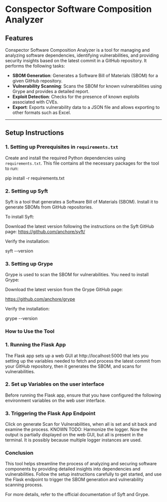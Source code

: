 # Conspector Software Composition Analyzer

## Features

Conspector Software Composition Analyzer is a tool for managing and analyzing software dependencies, identifying vulnerabilities, and providing security insights based on the latest commit in a GitHub repository. It performs the following tasks:

- **SBOM Generation**: Generates a Software Bill of Materials (SBOM) for a given GitHub repository.
- **Vulnerability Scanning**: Scans the SBOM for known vulnerabilities using Grype and provides a detailed report.
- **Exploit Detection**: Checks for the presence of known exploits associated with CVEs.
- **Export**: Exports vulnerability data to a JSON file and allows exporting to other formats such as Excel.

---

## Setup Instructions

### 1. Setting up Prerequisites in `requirements.txt`

Create and install the required Python dependencies using `requirements.txt`. This file contains all the necessary packages for the tool to run:

pip install -r requirements.txt

### 2. Setting up Syft
Syft is a tool that generates a Software Bill of Materials (SBOM). Install it to generate SBOMs from GitHub repositories.

To install Syft:

Download the latest version following the instructions on the Syft GitHub page:
https://github.com/anchore/syft/

Verify the installation:

syft --version

### 3. Setting up Grype
Grype is used to scan the SBOM for vulnerabilities. You need to install Grype:

Download the latest version from the Grype GitHub page:

https://github.com/anchore/grype

Verify the installation:

grype --version

### How to Use the Tool

### 1. Running the Flask App
The Flask app sets up a web GUI at http://localhost:5000 that lets you setting up the variables needed to fetch and process the latest commit from your GitHub repository, then it generates the SBOM, and scans for vulnerabilities.

### 2. Set up Variables on the user interface
Before running the Flask app, ensure that you have configured the following environment variables on the web user interface.

### 3. Triggering the Flask App Endpoint

Click on generate Scan for Vulnerabilities, when all is set and sit back and examine the process.
KNOWN TODO: Harmonize the logger. Now the output is partially displayed on the web GUI, but all is present in the terminal. It is possibly because multiple logger instances are used.

### Conclusion
This tool helps streamline the process of analyzing and securing software components by providing detailed insights into dependencies and vulnerabilities. Follow the setup instructions carefully to get started, and use the Flask endpoint to trigger the SBOM generation and vulnerability scanning process.

For more details, refer to the official documentation of Syft and Grype.